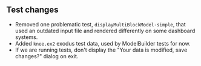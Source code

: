 ## Test changes

- Removed one problematic test, `displayMultiBlockModel-simple`, that used an outdated input file and rendered differently on some dashboard systems.
- Added `knee.ex2` exodus test data, used by ModelBuilder tests for now.
- If we are running tests, don't display the "Your data is modified, save changes?" dialog on exit.
